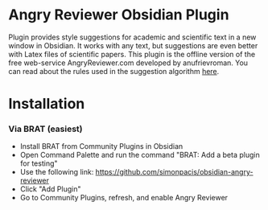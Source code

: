 # Angry Reviewer Obsidian Plugin

Plugin provides style suggestions for academic and scientific text in a new window in Obsidian.
It works with any text, but suggestions are even better with Latex files of scientific papers.
This plugin is the offline version of the free web-service AngryReviewer.com developed by anufrievroman.
You can read about the rules used in the suggestion algorithm [here](https://www.angryreviewer.com/rules).

# Installation
### Via BRAT (easiest)
- Install BRAT from Community Plugins in Obsidian
- Open Command Palette and run the command "BRAT: Add a beta plugin for testing"
- Use the following link: https://github.com/simonpacis/obsidian-angry-reviewer 
- Click "Add Plugin"
- Go to Community Plugins, refresh, and enable Angry Reviewer 

